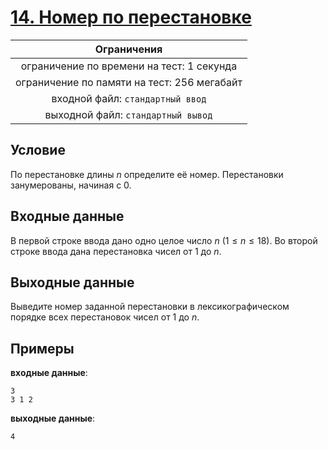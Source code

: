 # [14. Номер по перестановке](Task14.java)

| Ограничения                                 |
|:-------------------------------------------:|
| ограничение по времени на тест: 1 секунда   |
| ограничение по памяти на тест: 256 мегабайт |
| входной файл: `стандартный ввод`            |
| выходной файл: `стандартный вывод`          |

## Условие

По перестановке длины $n$ определите её номер. Перестановки занумерованы, начиная с $0$.

## Входные данные

В первой строке ввода дано одно целое число $n$ $(1 \leqslant n \leqslant 18)$. Во второй строке ввода дана перестановка чисел от $1$ до $n$.

## Выходные данные

Выведите номер заданной перестановки в лексикографическом порядке всех перестановок чисел от $1$ до $n$.

## Примеры

**входные данные**:

```text
3
3 1 2
```

**выходные данные**:

```text
4
```
